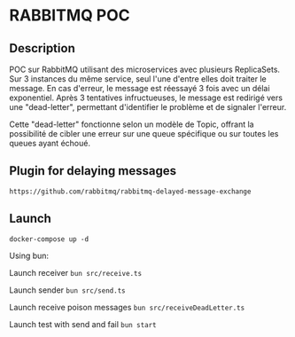 # RABBITMQ POC

## Description

POC sur RabbitMQ utilisant des microservices avec plusieurs ReplicaSets. Sur 3 instances du même service, seul l'une d'entre elles doit traiter le message. En cas d'erreur, le message est réessayé 3 fois avec un délai exponentiel. Après 3 tentatives infructueuses, le message est redirigé vers une "dead-letter", permettant d'identifier le problème et de signaler l'erreur.

Cette "dead-letter" fonctionne selon un modèle de Topic, offrant la possibilité de cibler une erreur sur une queue spécifique ou sur toutes les queues ayant échoué.

## Plugin for delaying messages

```https://github.com/rabbitmq/rabbitmq-delayed-message-exchange```

## Launch

```docker-compose up -d```

Using bun:

Launch receiver
```bun src/receive.ts```

Launch sender
```bun src/send.ts```

Launch receive poison messages
```bun src/receiveDeadLetter.ts```

Launch test with send and fail
```bun start```
